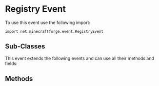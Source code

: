# Registry Event

To use this event use the following import:
```groovy:no-line-numbers
import net.minecraftforge.event.RegistryEvent
```

## Sub-Classes
This event extends the following events and can use all their methods and fields:

## Methods
